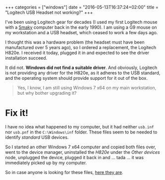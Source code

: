 +++
categories = ["windows"]
date = "2016-05-13T16:37:24+02:00"
title = "Logitech USB Headset not working?"
+++

I've been using Logitech gear for decades (I used my first Logitech
mouse with a [Smaky](http://smaky.ch) computer back in the early
1990). I am using a G9 mouse on my workstation and a USB headset,
which ceased to work a few days ago.

I thought this was a hardware problem (the headset must have been
manufactured over 5 years ago), so I ordered a replacement, the
Logitech H820e. I received it today, plugged it in and expected
to see the driver installation succeed.

It did not. **Windows did not find a suitable driver**. And
obviously, Logitech is not providing any driver for the H820e,
as it adheres to the USB standard, and the operating system
should provide support for it out of the box.   

> Yes, I know, I am still using Windows 7 x64 on my main
> workstation, but why bother upgrading it?

# Fix it!

I have no idea what happened to my computer, but it had neither
`usb.inf` nor `usb.pnf` in the `C:\Windows\inf` folder. These
files seem to be needed to identify _standard_ USB devices.

So I started an other Windows 7 x64 computer and copied both
files over, went to the device manager, uninstalled the _H820e_
under the _Other devices_ node, unplugged the device, plugged
it back in and ... tada ... it was immediately picked up by
my computer.

So in case anyone is looking for these files, [here they are](usb.zip).
